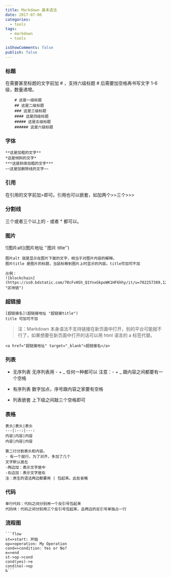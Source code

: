 ```yaml
---
title: Markdown 基本语法
date: 2017-07-06
categories:
  - tools
tags:
  - markdown
  - tools

isShowComments: false
publish: false
---
```


### 标题

在需要甚至标题的文字前加 # ，支持六级标题 # 后需要加空格再书写文字
1-6 级，数量递增。

    	# 这是一级标题
    	## 这是二级标题
    	### 这是三级标题
    	#### 这是四级标题
    	##### 这是五级标题
    	###### 这是六级标题

### 字体

    **这是加粗的文字**
    *这是倾斜的文字*
    ***这是斜体加粗的文字***
    ~~这是加删除线的文字~~

### 引用

在引用的文字前加>即可。引用也可以嵌套，如加两个>>三个>>>

### 分割线

三个或者三个以上的 - 或者 \* 都可以。

### 图片

![图片alt](图片地址 ''图片 title'')

    图片alt 就是显示在图片下面的文字，相当于对图片内容的解释。
    图片title 是图片的标题，当鼠标移到图片上时显示的内容。title可加可不加

    示例：
    ![blockchain](https://ss0.bdstatic.com/70cFvHSh_Q1YnxGkpoWK1HF6hhy/it/u=702257389,1274025419&fm=27&gp=0.jpg "区块链")

### 超链接

```
[超链接名](超链接地址 "超链接title")
title 可加可不加
```

> 注：Markdown 本身语法不支持链接在新页面中打开，别的平台可能就不行了，如果想要在新页面中打开的话可以用 html 语言的 a 标签代替。

```
<a href="超链接地址" target="_blank">超链接名</a>
```

### 列表

- 无序列表
  无序列表用 - + _ 任何一种都可以
  注意：- + _ 跟内容之间都要有一个空格

- 有序列表
  数字加点，序号跟内容之家要有空格

- 列表嵌套
  上下级之间敲三个空格即可

### 表格

    表头|表头|表头
    ---|:--:|---:
    内容|内容|内容
    内容|内容|内容

    第二行分割表头和内容。
    - 有一个就行，为了对齐，多加了几个
    文字默认居左
    -两边加：表示文字居中
    -右边加：表示文字居右
    注：原生的语法两边都要用 | 包起来。此处省略

### 代码

    单行代码：代码之间分别用一个反引号包起来
    代码块：代码之间分别用三个反引号包起来，且两边的反引号单独占一行

### 流程图

    ```flow
    st=>start: 开始
    op=>operation: My Operation
    cond=>condition: Yes or No?
    e=>end
    st->op->cond
    cond(yes)->e
    cond(no)->op
    &```
